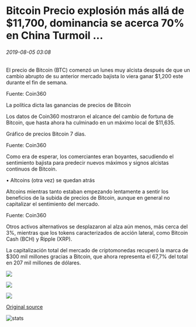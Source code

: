 # Bitcoin Precio explosión más allá de $11,700, dominancia se acerca 70% en China Turmoil ...

###### 2019-08-05 03:08

El precio de Bitcoin (BTC) comenzó un lunes muy alcista después de que un cambio abrupto de su anterior mercado bajista lo viera ganar $1,200 este durante el fin de semana.

Fuente: Coin360

La política dicta las ganancias de precios de Bitcoin

Los datos de Coin360 mostraron el alcance del cambio de fortuna de Bitcoin, que hasta ahora ha culminado en un máximo local de $11,635.

Gráfico de precios Bitcoin 7 días.

Fuente: Coin360

Como era de esperar, los comerciantes eran boyantes, sacudiendo el sentimiento bajista para predecir nuevos máximos y signos alcistas continuos de Bitcoin.

• Altcoins (otra vez) se quedan atrás

Altcoins mientras tanto estaban empezando lentamente a sentir los beneficios de la subida de precios de Bitcoin, aunque en general no capitalizar el sentimiento del mercado.

Fuente: Coin360

Otros activos alternativos se desplazaron al alza aún menos, más cerca del 3%, mientras que los tokens caracterizados de acción lateral, como Bitcoin Cash (BCH) y Ripple (XRP).

La capitalización total del mercado de criptomonedas recuperó la marca de $300 mil millones gracias a Bitcoin, que ahora representa el 67,7% del total en 207 mil millones de dólares.

![](https://s3.cointelegraph.com/storage/uploads/view/a2ca26d42f1ad05ac8bdebf66a6f594f.png)

![](https://s3.cointelegraph.com/storage/uploads/view/70934fd3a9d4f7d19cec5424c999985b.png)

![](https://s3.cointelegraph.com/storage/uploads/view/3f7dd0cc7816ef562bd119d23a7458a5.png)

[Original source](https://cointelegraph.com/news/bitcoin-price-blasts-past-11-700-dominance-nears-70-on-china-turmoil)

![stats](https://c.statcounter.com/11760860/0/a89fa40b/1/ "stats")